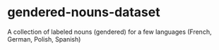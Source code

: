 # gendered-nouns-dataset
A collection of labeled nouns (gendered) for a few languages (French, German, Polish, Spanish)
